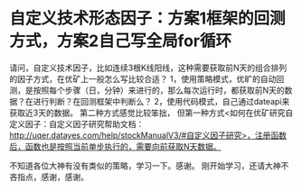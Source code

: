 # 自定义技术形态因子：方案1框架的回测方式，方案2自己写全局for循环

请问，自定义技术因子，比如连续3根K线阳线，这种需要获取前N天的组合排列的因子方式，在优矿上一般怎么写比较合适？
1，使用策略模式，优旷的自动回测，是按照每个步骤（日，分钟）来进行的，那么每次运行时，都获取前N天的数据？在进行判断？在回测框架中判断么？
2，使用代码模式，自己通过dateapi来获取近3天的数据。
第二种方式感觉比较笨拙，
但第一种方式<如何在优矿研究自定义因子：自定义因子研究帮助文档：http://uqer.datayes.com/help/stockManualV3/#自定义因子研究>，注册函数后，函数也是按照当前单步执行的，需要向前获取N天数据。

不知道各位大神有没有类似的策略，学习一下。感谢。
刚开始学习，还请大神不吝指点，感谢，感谢。